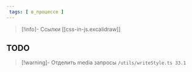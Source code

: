 ```yaml
---
 tags: [ в_процессе ]
---
```


> [!info]- Ссылки
> [[css-in-js.excalidraw]]

## TODO

> [!warning]- Отделить media запросы 
> `/utils/writeStyle.ts 33.1`

